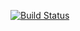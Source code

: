 [![Build Status](https://semaphoreci.com/api/v1/projects/1340cec0-a534-49d9-a71b-b7999694765f/637822/badge.svg)](https://semaphoreci.com/NiyazSerazetdinov/pdp-angular-api)
